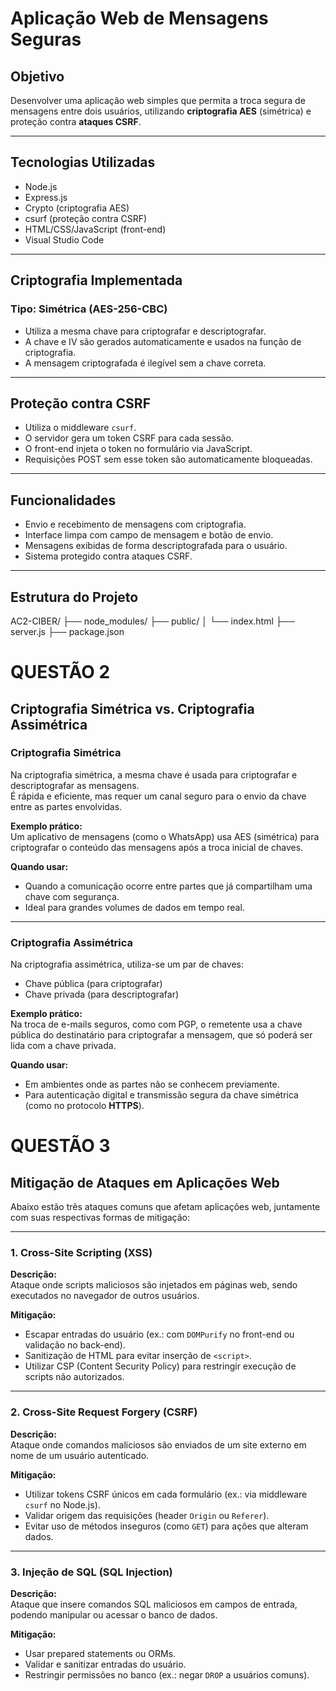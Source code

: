 # Aplicação Web de Mensagens Seguras

##  Objetivo

Desenvolver uma aplicação web simples que permita a troca segura de mensagens entre dois usuários, utilizando **criptografia AES** (simétrica) e proteção contra **ataques CSRF**.

---

## Tecnologias Utilizadas

- Node.js
- Express.js
- Crypto (criptografia AES)
- csurf (proteção contra CSRF)
- HTML/CSS/JavaScript (front-end)
- Visual Studio Code

---

## Criptografia Implementada

### Tipo: Simétrica (AES-256-CBC)

- Utiliza a mesma chave para criptografar e descriptografar.
- A chave e IV são gerados automaticamente e usados na função de criptografia.
- A mensagem criptografada é ilegível sem a chave correta.

---

## Proteção contra CSRF

- Utiliza o middleware `csurf`.
- O servidor gera um token CSRF para cada sessão.
- O front-end injeta o token no formulário via JavaScript.
- Requisições POST sem esse token são automaticamente bloqueadas.


---

## Funcionalidades

- Envio e recebimento de mensagens com criptografia.
- Interface limpa com campo de mensagem e botão de envio.
- Mensagens exibidas de forma descriptografada para o usuário.
- Sistema protegido contra ataques CSRF.

---

## Estrutura do Projeto

AC2-CIBER/
├── node_modules/
├── public/
│   └── index.html
├── server.js
├── package.json


# QUESTÃO 2

## Criptografia Simétrica vs. Criptografia Assimétrica

### Criptografia Simétrica

Na criptografia simétrica, a mesma chave é usada para criptografar e descriptografar as mensagens.  
É rápida e eficiente, mas requer um canal seguro para o envio da chave entre as partes envolvidas.

**Exemplo prático:**  
Um aplicativo de mensagens (como o WhatsApp) usa AES (simétrica) para criptografar o conteúdo das mensagens após a troca inicial de chaves.

**Quando usar:**  
- Quando a comunicação ocorre entre partes que já compartilham uma chave com segurança.  
- Ideal para grandes volumes de dados em tempo real.
---

### Criptografia Assimétrica

Na criptografia assimétrica, utiliza-se um par de chaves:  
- Chave pública (para criptografar)  
- Chave privada (para descriptografar)

**Exemplo prático:**  
Na troca de e-mails seguros, como com PGP, o remetente usa a chave pública do destinatário para criptografar a mensagem, que só poderá ser lida com a chave privada.

**Quando usar:**  
- Em ambientes onde as partes não se conhecem previamente.  
- Para autenticação digital e transmissão segura da chave simétrica (como no protocolo **HTTPS**).

# QUESTÃO 3

## Mitigação de Ataques em Aplicações Web

Abaixo estão três ataques comuns que afetam aplicações web, juntamente com suas respectivas formas de mitigação:

---
### 1. Cross-Site Scripting (XSS)

**Descrição:**  
Ataque onde scripts maliciosos são injetados em páginas web, sendo executados no navegador de outros usuários.

**Mitigação:**  
- Escapar entradas do usuário (ex.: com `DOMPurify` no front-end ou validação no back-end).
- Sanitização de HTML para evitar inserção de `<script>`.
- Utilizar CSP (Content Security Policy) para restringir execução de scripts não autorizados.
---

### 2.  Cross-Site Request Forgery (CSRF)

**Descrição:**  
Ataque onde comandos maliciosos são enviados de um site externo em nome de um usuário autenticado.

**Mitigação:**  
- Utilizar tokens CSRF únicos em cada formulário (ex.: via middleware `csurf` no Node.js).
- Validar origem das requisições (header `Origin` ou `Referer`).
- Evitar uso de métodos inseguros (como `GET`) para ações que alteram dados.
---

### 3. Injeção de SQL (SQL Injection)

**Descrição:**  
Ataque que insere comandos SQL maliciosos em campos de entrada, podendo manipular ou acessar o banco de dados.

**Mitigação:**  
- Usar prepared statements ou ORMs.
- Validar e sanitizar entradas do usuário.
- Restringir permissões no banco (ex.: negar `DROP` a usuários comuns).



